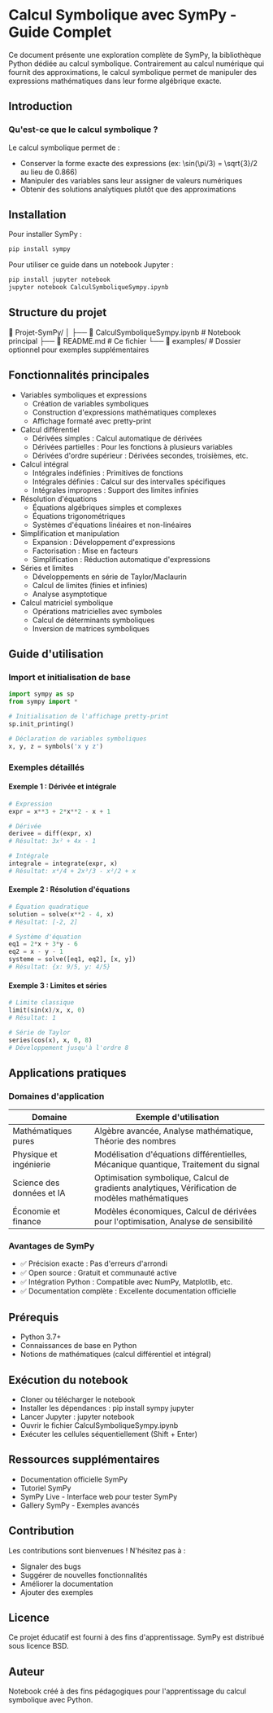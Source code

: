 # Calcul Symbolique avec SymPy - Guide Complet

Ce document présente une exploration complète de SymPy, la bibliothèque Python dédiée au calcul symbolique. Contrairement au calcul numérique qui fournit des approximations, le calcul symbolique permet de manipuler des expressions mathématiques dans leur forme algébrique exacte.

## Introduction
### Qu'est-ce que le calcul symbolique ?
Le calcul symbolique permet de :
 * Conserver la forme exacte des expressions (ex: \sin(\pi/3) = \sqrt{3}/2 au lieu de 0.866)
 * Manipuler des variables sans leur assigner de valeurs numériques
 * Obtenir des solutions analytiques plutôt que des approximations

## Installation
Pour installer SymPy :
```bash
pip install sympy
```

Pour utiliser ce guide dans un notebook Jupyter :
```bash
pip install jupyter notebook
jupyter notebook CalculSymboliqueSympy.ipynb
```

## Structure du projet
📁 Projet-SymPy/
│
├── 📄 CalculSymboliqueSympy.ipynb  # Notebook principal
├── 📄 README.md                     # Ce fichier
└── 📁 examples/                     # Dossier optionnel pour exemples supplémentaires

## Fonctionnalités principales
 * Variables symboliques et expressions
   * Création de variables symboliques
   * Construction d'expressions mathématiques complexes
   * Affichage formaté avec pretty-print
 * Calcul différentiel
   * Dérivées simples : Calcul automatique de dérivées
   * Dérivées partielles : Pour les fonctions à plusieurs variables
   * Dérivées d'ordre supérieur : Dérivées secondes, troisièmes, etc.
 * Calcul intégral
   * Intégrales indéfinies : Primitives de fonctions
   * Intégrales définies : Calcul sur des intervalles spécifiques
   * Intégrales impropres : Support des limites infinies
 * Résolution d'équations
   * Équations algébriques simples et complexes
   * Équations trigonométriques
   * Systèmes d'équations linéaires et non-linéaires
 * Simplification et manipulation
   * Expansion : Développement d'expressions
   * Factorisation : Mise en facteurs
   * Simplification : Réduction automatique d'expressions
 * Séries et limites
   * Développements en série de Taylor/Maclaurin
   * Calcul de limites (finies et infinies)
   * Analyse asymptotique
 * Calcul matriciel symbolique
   * Opérations matricielles avec symboles
   * Calcul de déterminants symboliques
   * Inversion de matrices symboliques

## Guide d'utilisation
### Import et initialisation de base
```python
import sympy as sp
from sympy import *

# Initialisation de l'affichage pretty-print
sp.init_printing()

# Déclaration de variables symboliques
x, y, z = symbols('x y z')
```

### Exemples détaillés
#### Exemple 1 : Dérivée et intégrale
```python
# Expression
expr = x**3 + 2*x**2 - x + 1

# Dérivée
derivee = diff(expr, x)  
# Résultat: 3x² + 4x - 1

# Intégrale
integrale = integrate(expr, x)  
# Résultat: x⁴/4 + 2x³/3 - x²/2 + x
```

#### Exemple 2 : Résolution d'équations
```python
# Équation quadratique
solution = solve(x**2 - 4, x)  
# Résultat: [-2, 2]

# Système d'équation
eq1 = 2*x + 3*y - 6
eq2 = x - y - 1
systeme = solve([eq1, eq2], [x, y])  
# Résultat: {x: 9/5, y: 4/5}
```

#### Exemple 3 : Limites et séries
```python
# Limite classique
limit(sin(x)/x, x, 0)  
# Résultat: 1

# Série de Taylor
series(cos(x), x, 0, 8)  
# Développement jusqu'à l'ordre 8
```

## Applications pratiques
### Domaines d'application
| Domaine | Exemple d'utilisation |
|---|---|
| Mathématiques pures | Algèbre avancée, Analyse mathématique, Théorie des nombres |
| Physique et ingénierie | Modélisation d'équations différentielles, Mécanique quantique, Traitement du signal |
| Science des données et IA | Optimisation symbolique, Calcul de gradients analytiques, Vérification de modèles mathématiques |
| Économie et finance | Modèles économiques, Calcul de dérivées pour l'optimisation, Analyse de sensibilité |

### Avantages de SymPy
 * ✅ Précision exacte : Pas d'erreurs d'arrondi
 * ✅ Open source : Gratuit et communauté active
 * ✅ Intégration Python : Compatible avec NumPy, Matplotlib, etc.
 * ✅ Documentation complète : Excellente documentation officielle

## Prérequis
 * Python 3.7+
 * Connaissances de base en Python
 * Notions de mathématiques (calcul différentiel et intégral)

## Exécution du notebook
 * Cloner ou télécharger le notebook
 * Installer les dépendances : pip install sympy jupyter
 * Lancer Jupyter : jupyter notebook
 * Ouvrir le fichier CalculSymboliqueSympy.ipynb
 * Exécuter les cellules séquentiellement (Shift + Enter)

## Ressources supplémentaires
 * Documentation officielle SymPy
 * Tutoriel SymPy
 * SymPy Live - Interface web pour tester SymPy
 * Gallery SymPy - Exemples avancés

## Contribution
Les contributions sont bienvenues ! N'hésitez pas à :
 * Signaler des bugs
 * Suggérer de nouvelles fonctionnalités
 * Améliorer la documentation
 * Ajouter des exemples

## Licence
Ce projet éducatif est fourni à des fins d'apprentissage. SymPy est distribué sous licence BSD.

## Auteur
Notebook créé à des fins pédagogiques pour l'apprentissage du calcul symbolique avec Python.
